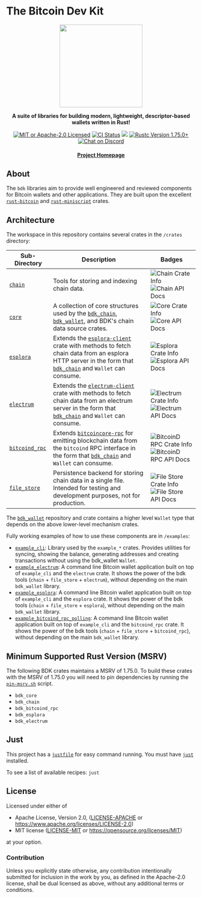 # The Bitcoin Dev Kit

<div align="center">

  <img src="./static/bdk.png" width="220" />

  <p>
    <strong>A suite of libraries for building modern, lightweight, descriptor-based wallets written in Rust!</strong>
  </p>

  <p>
    <a href="https://github.com/bitcoindevkit/bdk/blob/master/LICENSE"><img alt="MIT or Apache-2.0 Licensed" src="https://img.shields.io/badge/license-MIT%2FApache--2.0-blue.svg"/></a>
    <a href="https://github.com/bitcoindevkit/bdk/actions?query=workflow%3ACI"><img alt="CI Status" src="https://github.com/bitcoindevkit/bdk/workflows/CI/badge.svg"></a>
    <a href="https://coveralls.io/github/bitcoindevkit/bdk?branch=master"><img src="https://coveralls.io/repos/github/bitcoindevkit/bdk/badge.svg?branch=master"/></a>
    <a href="https://blog.rust-lang.org/2023/12/28/Rust-1.75.0/"><img alt="Rustc Version 1.75.0+" src="https://img.shields.io/badge/rustc-1.75.0%2B-lightgrey.svg"/></a>
    <a href="https://discord.gg/d7NkDKm"><img alt="Chat on Discord" src="https://img.shields.io/discord/753336465005608961?logo=discord"></a>
  </p>

  <h4>
    <a href="https://bitcoindevkit.org">Project Homepage</a>
  </h4>
</div>

## About

The `bdk` libraries aim to provide well engineered and reviewed components for Bitcoin wallets and other applications.
They are built upon the excellent [`rust-bitcoin`] and [`rust-miniscript`] crates.

## Architecture

The workspace in this repository contains several crates in the `/crates` directory:

| Sub-Directory | Description | Badges |
|---------------|-------------|--------|
| [`chain`](./crates/chain) | Tools for storing and indexing chain data. | ![Chain Crate Info](https://img.shields.io/crates/v/bdk_chain.svg) ![Chain API Docs](https://img.shields.io/badge/docs.rs-bdk_chain-green) |
| [`core`](./crates/core) | A collection of core structures used by the [`bdk_chain`], [`bdk_wallet`], and BDK's chain data source crates. | ![Core Crate Info](https://img.shields.io/crates/v/bdk_core.svg) ![Core API Docs](https://img.shields.io/badge/docs.rs-bdk_core-green) |
| [`esplora`](./crates/esplora) | Extends the [`esplora-client`] crate with methods to fetch chain data from an esplora HTTP server in the form that [`bdk_chain`] and `Wallet` can consume. | ![Esplora Crate Info](https://img.shields.io/crates/v/bdk_esplora.svg) ![Esplora API Docs](https://img.shields.io/badge/docs.rs-bdk_esplora-green) |
| [`electrum`](./crates/electrum) | Extends the [`electrum-client`] crate with methods to fetch chain data from an electrum server in the form that [`bdk_chain`] and `Wallet` can consume. | ![Electrum Crate Info](https://img.shields.io/crates/v/bdk_electrum.svg) ![Electrum API Docs](https://img.shields.io/badge/docs.rs-bdk_electrum-green) |
| [`bitcoind_rpc`](./crates/bitcoind_rpc) | Extends [`bitcoincore-rpc`] for emitting blockchain data from the `bitcoind` RPC interface in the form that [`bdk_chain`] and `Wallet` can consume. | ![BitcoinD RPC Crate Info](https://img.shields.io/crates/v/bdk_bitcoind_rpc.svg) ![BitcoinD RPC API Docs](https://img.shields.io/badge/docs.rs-bdk_bitcoind_rpc-green) |
| [`file_store`](./crates/file_store) | Persistence backend for storing chain data in a single file. Intended for testing and development purposes, not for production. | ![File Store Crate Info](https://img.shields.io/crates/v/bdk_file_store.svg) ![File Store API Docs](https://img.shields.io/badge/docs.rs-bdk_file_store-green) |

The [`bdk_wallet`] repository and crate contains a higher level `Wallet` type that depends on the above lower-level mechanism crates.

Fully working examples of how to use these components are in `/examples`:

- [`example_cli`](examples/example_cli): Library used by the `example_*` crates. Provides utilities for syncing, showing the balance, generating addresses and creating transactions without using the bdk_wallet `Wallet`.
- [`example_electrum`](examples/example_electrum): A command line Bitcoin wallet application built on top of `example_cli` and the `electrum` crate. It shows the power of the bdk tools (`chain` + `file_store` + `electrum`), without depending on the main `bdk_wallet` library.
- [`example_esplora`](examples/example_esplora): A command line Bitcoin wallet application built on top of `example_cli` and the `esplora` crate. It shows the power of the bdk tools (`chain` + `file_store` + `esplora`), without depending on the main `bdk_wallet` library.
- [`example_bitcoind_rpc_polling`](examples/example_bitcoind_rpc_polling): A command line Bitcoin wallet application built on top of `example_cli` and the `bitcoind_rpc` crate. It shows the power of the bdk tools (`chain` + `file_store` + `bitcoind_rpc`), without depending on the main `bdk_wallet` library.

[`rust-miniscript`]: https://github.com/rust-bitcoin/rust-miniscript
[`rust-bitcoin`]: https://github.com/rust-bitcoin/rust-bitcoin
[`esplora-client`]: https://docs.rs/esplora-client/
[`electrum-client`]: https://docs.rs/electrum-client/
[`bitcoincore-rpc`]: https://docs.rs/bitcoincore-rpc/
[`bdk_chain`]: https://docs.rs/bdk-chain/
[`bdk_wallet`]: https://github.com/bitcoindevkit/bdk_wallet

## Minimum Supported Rust Version (MSRV)

The following BDK crates maintains a MSRV of 1.75.0. To build these crates with the MSRV of 1.75.0 you will need to pin dependencies by running the [`pin-msrv.sh`](./ci/pin-msrv.sh) script.

- `bdk_core`
- `bdk_chain`
- `bdk_bitcoind_rpc`
- `bdk_esplora`
- `bdk_electrum`

## Just

This project has a [`justfile`](/justfile) for easy command running. You must have [`just`](https://github.com/casey/just) installed.

To see a list of available recipes: `just`

## License

Licensed under either of

* Apache License, Version 2.0, ([LICENSE-APACHE](LICENSE-APACHE) or <https://www.apache.org/licenses/LICENSE-2.0>)
* MIT license ([LICENSE-MIT](LICENSE-MIT) or <https://opensource.org/licenses/MIT>)

at your option.

### Contribution

Unless you explicitly state otherwise, any contribution intentionally
submitted for inclusion in the work by you, as defined in the Apache-2.0
license, shall be dual licensed as above, without any additional terms or
conditions.

